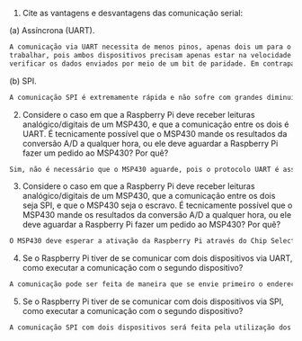 1. Cite as vantagens e desvantagens das comunicação serial:

(a) Assíncrona (UART).


```bash
A comunicação via UART necessita de menos pinos, apenas dois um para o Tx e o outro para o Rx, e é fácil de implementar e 
trabalhar, pois ambos dispositivos precisam apenas estar na velocidade de transmissão dos dados. Há também a possibilidade de 
verificar os dados enviados por meio de um bit de paridade. Em contrapartida, é muito mais lenta que as comunicações síncronas e a adição de mais dispositivos reduz ainda mais a taxa de transmissão dos dados para uma mesma baundrate, pois será necessário transmitir o endereço e um bit para verificar se a informação transmitida condiz sobre dados ou endereços.

```
(b) SPI.

```bash
A comunicação SPI é extremamente rápida e não sofre com grandes diminuições na taxa de transferência de dados quando são adicionados mais dispositivos. As desvantagens são devido ao alto número de fios, geralmente quatro (MISO, MOSI, CLK e SS) e a ausência de uma forma nativa de verificar os dados enviados, como o bit de paridade do UART.
```

2. Considere o caso em que a Raspberry Pi deve receber leituras analógico/digitais de um MSP430, e que a comunicação entre os dois é UART. É tecnicamente possível que o MSP430 mande os resultados da conversão A/D a qualquer hora, ou ele deve aguardar a Raspberry Pi fazer um pedido ao MSP430? Por quê?

```bash
Sim, não é necessário que o MSP430 aguarde, pois o protocolo UART é assíncrono, portanto é possível que haja envio e recepção de dados ao mesmo tempo.
```

3. Considere o caso em que a Raspberry Pi deve receber leituras analógico/digitais de um MSP430, que a comunicação entre os dois seja SPI, e que o MSP430 seja o escravo. É tecnicamente possível que o MSP430 mande os resultados da conversão A/D a qualquer hora, ou ele deve aguardar a Raspberry Pi fazer um pedido ao MSP430? Por quê?


```bash
O MSP430 deve esperar a ativação da Raspberry Pi através do Chip Select e ainda deve esperar o envio dos dados a partir da Raspberry, o que depende do período do clock.
```

4. Se o Raspberry Pi tiver de se comunicar com dois dispositivos via UART, como executar a comunicação com o segundo dispositivo?

```bash
A comunicação pode ser feita de maneira que se envie primeiro o endereço do dispositivo ao qual o dado é destinado, então envie-se o bit AD antes dos bits de parada. Deste modo cada dispositivo só recebe a comunicação com os dados, a qual será enviada após o endereço, quando for solicitado.
```

5. Se o Raspberry Pi tiver de se comunicar com dois dispositivos via SPI, como executar a comunicação com o segundo dispositivo?

```bash
A comunicação SPI com dois dispositivos será feita pela utilização dos pinos de chip select, na qual cada dispositivo extra é acessado de uma vez, ou através de uma conexão daisy chain, na qual os dados dos dispositivos vão fluindo entre os registradores de deslocamento até atingirem o mestre.
```
